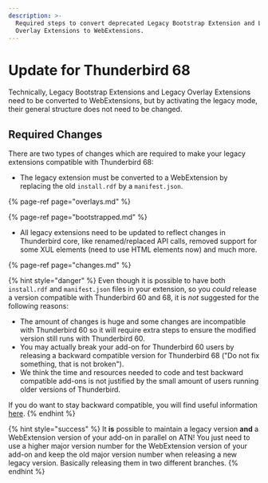 ```yaml
---
description: >-
  Required steps to convert deprecated Legacy Bootstrap Extension and Legacy
  Overlay Extensions to WebExtensions.
---
```


# Update for Thunderbird 68

Technically, Legacy Bootstrap Extensions and Legacy Overlay Extensions need to be converted to WebExtensions, but by activating the legacy mode, their general structure does not need to be changed.

## Required Changes

There are two types of changes which are required to make your legacy extensions compatible with Thunderbird 68:

* The legacy extension must be converted to a WebExtension by replacing the old `install.rdf` by a `manifest.json`.

{% page-ref page="overlays.md" %}

{% page-ref page="bootstrapped.md" %}

* All legacy extensions need to be updated to reflect changes in Thunderbird core, like renamed/replaced API calls, removed support for some XUL elements \(need to use HTML elements now\) and much more. 

{% page-ref page="changes.md" %}

{% hint style="danger" %}
Even though it is possible to have both `install.rdf` and `manifest.json` files in your extension, so you _could_ release a version compatible with Thunderbird 60 and 68, it is _not_ suggested for the following reasons:

* The amount of changes is huge and some changes are incompatible with Thunderbird 60 so it will require extra steps to ensure the modified version still runs with Thunderbird 60. 
* You may actually break your add-on for Thunderbird 60 users by releasing a backward compatible version for Thunderbird 68 \("Do not fix something, that is not broken"\).
* We think the time and resources needed to code and test backward compatible add-ons is not justified by the small amount of users running older versions of Thunderbird.

If you do want to stay backward compatible, you will find useful information [here](https://github.com/cleidigh/ThunderStorm).
{% endhint %}

{% hint style="success" %}
It **is** possible to maintain a legacy version **and** a WebExtension version of your add-on in parallel on ATN! You just need to use a higher major version number for the WebExtension version of your add-on and keep the old major version number when releasing a new legacy version. Basically releasing them in two different branches.
{% endhint %}

